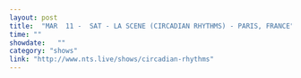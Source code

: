 ```yaml
---
layout: post
title:  "MAR  11 -  SAT - LA SCENE (CIRCADIAN RHYTHMS) - PARIS, FRANCE"
time: ""
showdate:   ""
category: "shows"
link: "http://www.nts.live/shows/circadian-rhythms"
---
```

